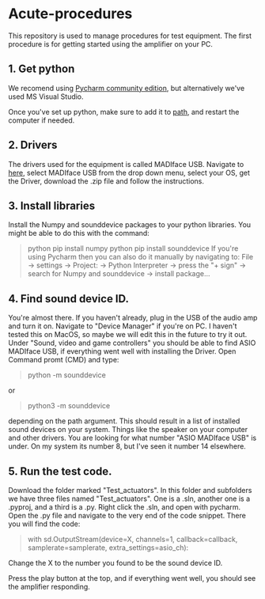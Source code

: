 # Acute-procedures

This repository is used to manage procedures for test equipment. The first procedure is for 
getting started using the amplifier on your PC.

## 1. Get python
We recomend using [Pycharm community edition](https://www.jetbrains.com/pycharm/download/?section=windows), but
alternatively we've used MS Visual Studio.

Once you've set up python, make sure to add it to [path](https://realpython.com/add-python-to-path/), and 
restart the computer if needed.

## 2. Drivers
The drivers used for the equipment is called MADIface USB. Navigate to [here](https://www.rme-audio.de/downloads.html),
select MADIface USB from the drop down menu, select your OS, get the Driver, download the .zip file and follow the instructions.

## 3. Install libraries
Install the Numpy and sounddevice packages to your python libraries. You might be able to do this with the command: 
>python pip install numpy
>python pip install sounddevice
If you're using Pycharm then you can also do it manually by navigating to: 
File -> settings -> Project: -> Python Interpreter -> press the "+ sign" -> search for Numpy and sounddevice -> install package...

## 4. Find sound device ID.
You're almost there. If you haven't already, plug in the USB of the audio amp and turn it on. Navigate to 
"Device Manager" if you're on PC. I haven't tested this on MacOS, so maybe we will edit this in the future to try it out.
Under "Sound, video and game controllers" you should be able to find ASIO MADIface USB, if everything went well with installing the Driver.
Open Command promt (CMD) and type:
>python -m sounddevice

or

>python3 -m sounddevice

depending on the path argument.
This should result in a list of installed sound devices on your system. Things like the speaker on your computer and other drivers.
You are looking for what number "ASIO MADIface USB" is under. On my system its number 8, but I've seen it number 14 elsewhere.

## 5. Run the test code.
Download the folder marked "Test_actuators". In this folder and subfolders we have three files named "Test_actuators".
One is a .sln, another one is a .pyproj, and a third is a .py.
Right click the .sln, and open with pycharm. Open the .py file and navigate to the very end of the code snippet. There you will find
the code:
>with sd.OutputStream(device=X, channels=1, callback=callback,
                            samplerate=samplerate, extra_settings=asio_ch):

Change the X to the number you found to be the sound device ID.

Press the play button at the top, and if everything went well, you should see the amplifier responding.

